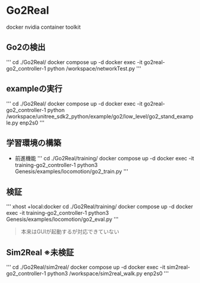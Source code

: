 # Go2Real

docker
nvidia container toolkit


## Go2の検出
'''
cd ./Go2Real/
docker compose up -d
docker exec -it go2real-go2_controller-1 python /workspace/networkTest.py
'''

## exampleの実行
'''
cd ./Go2Real/
docker compose up -d
docker exec -it go2real-go2_controller-1 python /workspace/unitree_sdk2_python/example/go2/low_level/go2_stand_example.py enp2s0
'''

## 学習環境の構築
- 前進機能
'''
cd ./Go2Real/training/
docker compose up -d
docker exec -it training-go2_controller-1 python3 Genesis/examples/locomotion/go2_train.py
'''

## 検証
'''
xhost +local:docker
cd ./Go2Real/training/
docker compose up -d
docker exec -it training-go2_controller-1 python3 Genesis/examples/locomotion/go2_eval.py
'''
> 本来はGUIが起動するが対応できていない

## Sim2Real ※未検証
'''
cd ./Go2Real/sim2real/
docker compose up -d
docker exec -it sim2real-go2_controller-1 python3 /workspace/sim2real_walk.py enp2s0
'''